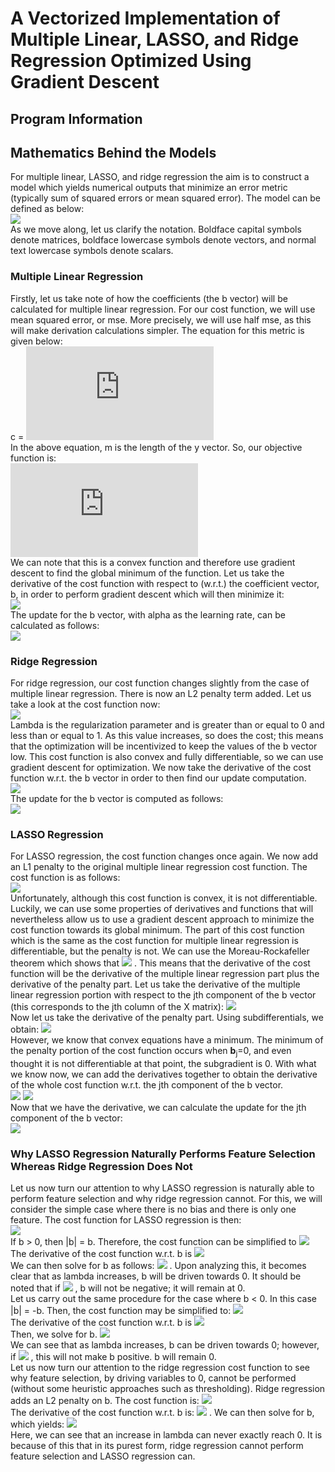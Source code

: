 # A Vectorized Implementation of Multiple Linear, LASSO, and Ridge Regression Optimized Using Gradient Descent
## Program Information
<!---
Add information about how program is structured and how to run it here
-->
## Mathematics Behind the Models
For multiple linear, LASSO, and ridge regression the aim is to construct a model which yields numerical outputs that minimize an error metric (typically sum of squared errors or mean squared error). The model can be defined as below:  
<img src="https://latex.codecogs.com/png.latex?%5Cinline%20%5Chat%7B%5Cmathbf%7By%7D%7D%20%3D%20%5Cmathbf%7BX%7D%5Cmathbf%7Bb%7D">  
As we move along, let us clarify the notation. Boldface capital symbols denote matrices, boldface lowercase symbols denote vectors, and normal text lowercase symbols denote scalars.
### Multiple Linear Regression
Firstly, let us take note of how the coefficients (the b vector) will be calculated for multiple linear regression. For our cost function, we will use mean squared error, or mse. More precisely, we will use half mse, as this will make derivation calculations simpler. The equation for this metric is given below:  
c = ![equation](https://latex.codecogs.com/png.latex?%5Cinline%20%24%5Cfrac%7B1%7D%7B2m%7D%28%5Cmathbf%7By%7D%20-%20%5Cmathbf%7BX%7D%5Cmathbf%7Bb%7D%29%5E2%24)  
In the above equation, m is the length of the y vector. So, our objective function is:  
![equation](https://latex.codecogs.com/png.latex?%5Cinline%20%24%5Cmin%20%5Cfrac%7B1%7D%7B2m%7D%28%5Cmathbf%7By%7D%5ET%5Cmathbf%7By%7D%20-%202%5Cmathbf%7By%7D%5ET%5Cmathbf%7BX%7D%5Cmathbf%7Bb%7D%20&plus;%20%5Cmathbf%7Bb%7D%5ET%5Cmathbf%7BX%7D%5ET%5Cmathbf%7BX%7D%5Cmathbf%7Bb%7D%29%24)  
We can note that this is a convex function and therefore use gradient descent to find the global minimum of the function. Let us take the derivative of the cost function with respect to (w.r.t.) the coefficient vector, b, in order to perform gradient descent which will then minimize it:  
<img src="https://latex.codecogs.com/png.latex?%5Cinline%20%24%5Cfrac%7B%5Cpartial%20c%7D%7B%5Cpartial%7B%5Cmathbf%7Bb%7D%7D%7D%20%3D%20%5Cfrac%7B1%7D%7Bm%7D%28-%5Cmathbf%7By%7D%5ET%5Cmathbf%7BX%7D%20&plus;%20%5Cmathbf%7BX%7D%5ET%5Cmathbf%7BX%7D%5Cmathbf%7Bb%7D%29%20%3D%20%5Cfrac%7B1%7D%7Bm%7D%5Cmathbf%7BX%7D%5ET%28%5Cmathbf%7BX%7D%5Cmathbf%7Bb%7D%20-%20%5Cmathbf%7By%7D%29%24">  
The update for the b vector, with alpha as the learning rate, can be calculated as follows:  
<img src="https://latex.codecogs.com/png.latex?%5Cinline%20%24%5Cmathbf%7Bb%27%7D%20%3D%20%5Cmathbf%7Bb%7D%20-%20%5Cfrac%7B%5Calpha%7D%7Bm%7D%5Cmathbf%7BX%7D%5ET%28%5Cmathbf%7BX%7D%5Cmathbf%7Bb%7D%20-%20%5Cmathbf%7By%7D%29%24">
### Ridge Regression
For ridge regression, our cost function changes slightly from the case of multiple linear regression. There is now an L2 penalty term added. Let us take a look at the cost function now:  
<img src="https://latex.codecogs.com/png.latex?%5Cinline%20%24c%20%3D%20%5Cfrac%7B1%7D%7B2m%7D%28%28%5Cmathbf%7By%7D%5ET%5Cmathbf%7By%7D%20-%202%5Cmathbf%7By%7D%5ET%5Cmathbf%7BX%7D%5Cmathbf%7Bb%7D%20&plus;%20%5Cmathbf%7Bb%7D%5ET%5Cmathbf%7BX%7D%5ET%5Cmathbf%7BX%7D%5Cmathbf%7Bb%7D%29%20&plus;%20%5Clambda%5Cmathbf%7Bb%7D%5ET%5Cmathbf%7Bb%7D%29%24">  
Lambda is the regularization parameter and is greater than or equal to 0 and less than or equal to 1. As this value increases, so does the cost; this means that the optimization will be incentivized to keep the values of the b vector low. This cost function is also convex and fully differentiable, so we can use gradient descent for optimization. We now take the derivative of the cost function w.r.t. the b vector in order to then find our update computation.  
<img src="https://latex.codecogs.com/png.latex?%5Cinline%20%24%5Cfrac%7B%5Cpartial%20c%7D%7B%5Cpartial%7B%5Cmathbf%7Bb%7D%7D%7D%20%3D%20%5Cfrac%7B1%7D%7Bm%7D%28-%5Cmathbf%7By%7D%5ET%5Cmathbf%7BX%7D%20&plus;%20%5Cmathbf%7BX%7D%5ET%5Cmathbf%7BX%7D%5Cmathbf%7Bb%7D%20&plus;%20%5Clambda%5Cmathbf%7Bb%7D%29%20%3D%20%5Cfrac%7B1%7D%7Bm%7D%28%5Cmathbf%7BX%7D%5ET%28%5Cmathbf%7BX%7D%5Cmathbf%7Bb%7D%20-%20%5Cmathbf%7By%7D%29%20&plus;%20%5Clambda%5Cmathbf%7Bb%7D%29%24">  
The update for the b vector is computed as follows:  
<img src="https://latex.codecogs.com/png.latex?%5Cinline%20%24%5Cmathbf%7Bb%7D%27%20%3D%20%5Cmathbf%7Bb%7D%20-%20%5Cfrac%7B%5Calpha%7D%7Bm%7D%28%5Cmathbf%7BX%7D%5ET%28%5Cmathbf%7BX%7D%5Cmathbf%7Bb%7D%20-%20%5Cmathbf%7By%7D%29%20&plus;%20%5Clambda%5Cmathbf%7Bb%7D%29%24">
### LASSO Regression
For LASSO regression, the cost function changes once again. We now add an L1 penalty to the original multiple linear regression cost function. The cost function is as follows:  
<img src="https://latex.codecogs.com/png.latex?%5Cinline%20c%20%3D%20%5Cfrac%7B1%7D%7B2m%7D%28%5Cmathbf%7By%7D%5ET%5Cmathbf%7By%7D-2%5Cmathbf%7By%7D%5ET%5Cmathbf%7BX%7D%5Cmathbf%7Bb%7D&plus;%5Cmathbf%7Bb%7D%5ET%5Cmathbf%7BX%7D%5ET%5Cmathbf%7BX%7D%5Cmathbf%7Bb%7D%29%20&plus;%20%5Clambda%7C%7C%5Cmathbf%7Bb%7D%7C%7C_1">  
Unfortunately, although this cost function is convex, it is not differentiable. Luckily, we can use some properties of derivatives and functions that will nevertheless allow us to use a gradient descent approach to minimize the cost function towards its global minimum. The part of this cost function which is the same as the cost function for multiple linear regression is differentiable, but the penalty is not. We can use the Moreau-Rockafeller theorem which shows that <img src="https://latex.codecogs.com/png.latex?%5Cinline%20%24%5Cpartial%20%5Bf%28x%29%20&plus;%20g%28x%29%5D%20%3D%20%5Cpartial%20f%28x%29%20&plus;%20%5Cpartial%20g%28x%29%24"> . This means that the derivative of the cost function will be the derivative of the multiple linear regression part plus the derivative of the penalty part. Let us take the derivative of the multiple linear regression portion with respect to the jth component of the b vector (this corresponds to the jth column of the X matrix): <img src="https://latex.codecogs.com/png.latex?%5Cinline%20%24%5Cfrac%7B1%7D%7Bm%7D%28%5Cmathbf%7BX%7D_j%5ET%28%5Cmathbf%7BX%7D_j%5Cmathbf%7Bb%7D_j%20-%20%5Cmathbf%7By%7D%29%29%24">  
Now let us take the derivative of the penalty part. Using subdifferentials, we obtain: <img src="https://latex.codecogs.com/gif.latex?%5Cinline%20%5Cleft%5C%7B%20%5Cbegin%7Barray%7D%7Bll%7D%20-%5Clambda%20%26%20b_j%20%3C%200%20%5C%5C%20%5Csmall%5B-%5Clambda%2C%20%5Clambda%20%5Csmall%5D%20%26%20b_j%20%3D%200%20%5C%5C%20%5Clambda%20%26%20b_j%20%3E%200%20%5C%5C%20%5Cend%7Barray%7D%20%5Cright.">  
However, we know that convex equations have a minimum. The minimum of the penalty portion of the cost function occurs when <b>b</b><sub>j</sub>=0, and even thought it is not differentiable at that point, the subgradient is 0. With what we know now, we can add the derivatives together to obtain the derivative of the whole cost function w.r.t. the jth component of the b vector.  
<img src="https://latex.codecogs.com/gif.latex?%5Cinline%20%5Cfrac%7B%5Cpartial%20c%7D%7B%5Cpartial%7B%5Cmathbf%7Bb%7D_j%7D%7D%20%3D%20S%28%5Cmathbf%7BX%7D_j%2C%5Cmathbf%7Bb%7D_j%2C%5Cmathbf%7By%7D%2C%20%5Clambda%29%3D">
<img src="https://latex.codecogs.com/gif.latex?%5Cinline%20%5Cleft%5C%7B%20%5Cbegin%7Barray%7D%7Bll%7D%20%5Cfrac%7B1%7D%7Bm%7D%5Cmathbf%7BX%7D_j%5ET%28%5Cmathbf%7BX%7D_j%5Cmathbf%7Bb%7D_j%20-%20%5Cmathbf%7By%7D%29%20-%20%5Clambda%20%26%20%5Cmathbf%7Bb%7D_j%20%3C%200%20%5C%5C%20%5Cfrac%7B1%7D%7Bm%7D%5Cmathbf%7BX%7D_j%5ET%28%5Cmathbf%7BX%7D_j%5Cmathbf%7Bb%7D_j%20-%20%5Cmathbf%7By%7D%29%20%26%20%5Cmathbf%7Bb%7D_j%20%3D%200%20%5C%5C%20%5Cfrac%7B1%7D%7Bm%7D%5Cmathbf%7BX%7D_j%5ET%28%5Cmathbf%7BX%7D_j%5Cmathbf%7Bb%7D_j%20-%20%5Cmathbf%7By%7D%29%20&plus;%20%5Clambda%20%26%20%5Cmathbf%7Bb%7D_j%20%3E%200%20%5C%5C%20%5Cend%7Barray%7D%20%5Cright.">  
Now that we have the derivative, we can calculate the update for the jth component of the b vector:  
<img src="https://latex.codecogs.com/png.latex?%5Cinline%20%5Cmathbf%7Bb%7D%27_j%20%3D%20%5Cmathbf%7Bb%7D_j%20-%20%5Calpha%20S%28%5Cmathbf%7BX%7D_j%2C%5Cmathbf%7Bb%7D_j%2C%5Clambda%2C%5Cmathbf%7By%7D%29">
### Why LASSO Regression Naturally Performs Feature Selection Whereas Ridge Regression Does Not
Let us now turn our attention to why LASSO regression is naturally able to perform feature selection and why ridge regression cannot. For this, we will consider the simple case where there is no bias and there is only one feature. The cost function for LASSO regression is then:  
<img src="https://latex.codecogs.com/png.latex?%5Cinline%20c%20%3D%20%5Cfrac%7B1%7D%7B2m%7D%28%5Cmathbf%7By%7D%5ET%5Cmathbf%7By%7D%20-%202%5Cmathbf%7By%7D%5ET%5Cmathbf%7Bx%7Db%20&plus;%20b%5E2%5Cmathbf%7Bx%7D%5ET%5Cmathbf%7Bx%7D%29%20&plus;%20%5Clambda%7Cb%7C">  
If b > 0, then |b| = b. Therefore, the cost function can be simplified to <img src="https://latex.codecogs.com/png.latex?%5Cinline%20c%20%3D%20%5Cfrac%7B1%7D%7B2m%7D%28%5Cmathbf%7By%7D%5ET%5Cmathbf%7By%7D%20-%202%5Cmathbf%7By%7D%5ET%5Cmathbf%7Bx%7Db%20&plus;%20b%5E2%5Cmathbf%7Bx%7D%5ET%5Cmathbf%7Bx%7D%29%20&plus;%20%5Clambda%20b">  
The derivative of the cost function w.r.t. b is <img src="https://latex.codecogs.com/gif.latex?%5Cinline%20%5Cfrac%7B%5Cpartial%20c%7D%7B%5Cpartial%20b%7D%20%3D%20-%5Cmathbf%7By%7D%5ET%5Cmathbf%7Bx%7D%20&plus;%20%5Cmathbf%7Bx%7D%5ET%5Cmathbf%7Bx%7Db%20&plus;%20%5Clambda%20%3D%200">  
We can then solve for b as follows: <img src="https://latex.codecogs.com/png.latex?%5Cinline%20b%20%3D%20%5Cfrac%7B%5Cmathbf%7By%7D%5ET%5Cmathbf%7Bx%7D%20-%20%5Clambda%7D%7B%5Cmathbf%7Bx%7D%5ET%5Cmathbf%7Bx%7D%7D"> . Upon analyzing this, it becomes clear that as lambda increases, b will be driven towards 0. It should be noted that if <img src="https://latex.codecogs.com/png.latex?%5Cinline%20%5Clambda%20%3E%20%5Cmathbf%7By%7D%5ET%5Cmathbf%7Bx%7D"> , b will not be negative; it will remain at 0.  
Let us carry out the same procedure for the case where b < 0. In this case |b| = -b. Then, the cost function may be simplified to: <img src="https://latex.codecogs.com/png.latex?%5Cinline%20c%20%3D%20%5Cfrac%7B1%7D%7B2m%7D%28%5Cmathbf%7By%7D%5ET%5Cmathbf%7By%7D&plus;2%5Cmathbf%7By%7D%5ET%5Cmathbf%7Bx%7Db&plus;b%5E2%5Cmathbf%7Bx%7D%5ET%5Cmathbf%7Bx%7D%29%20-%20%5Clambda%20b">  
The derivative of the cost function w.r.t. b is <img src="https://latex.codecogs.com/png.latex?%5Cinline%20%5Cfrac%7B%5Cpartial%20c%7D%7B%5Cpartial%7Bb%7D%7D%20%3D%20%5Cmathbf%7By%7D%5ET%5Cmathbf%7Bx%7D&plus;%5Cmathbf%7Bx%7D%5ET%5Cmathbf%7Bx%7Db-%5Clambda%3D0">  
Then, we solve for b. <img src="https://latex.codecogs.com/png.latex?%5Cinline%20b%20%3D%20%5Cfrac%7B-%5Cmathbf%7By%7D%5ET%5Cmathbf%7Bx%7D%20&plus;%20%5Clambda%7D%7B%5Cmathbf%7Bx%7D%5ET%5Cmathbf%7Bx%7D%7D">  
We can see that as lambda increases, b can be driven towards 0; however, if <img src="https://latex.codecogs.com/png.latex?%5Cinline%20%5Clambda%20%3E%20%5Cmathbf%7By%7D%5ET%5Cmathbf%7Bx%7D"> , this will not make b positive. b will remain 0.  
Let us now turn our attention to the ridge regression cost function to see why feature selection, by driving variables to 0, cannot be performed (without some heuristic approaches such as thresholding). Ridge regression adds an L2 penalty on b. The cost function is: <img src="https://latex.codecogs.com/png.latex?%5Cinline%20c%20%3D%20%5Cfrac%7B1%7D%7B2m%7D%28%5Cmathbf%7By%7D%5ET%5Cmathbf%7By%7D-2%5Cmathbf%7By%7D%5ET%5Cmathbf%7Bx%7Db&plus;b%5E2%5Cmathbf%7Bx%7D%5ET%5Cmathbf%7Bx%7D%20&plus;%20%5Clambda%20b%5E2%29">  
The derivative of the cost function w.r.t. b is: <img src="https://latex.codecogs.com/png.latex?%5Cinline%20%5Cfrac%7B%5Cpartial%20c%7D%7B%5Cpartial%20b%7D%20%3D%20-%5Cmathbf%7By%7D%5ET%5Cmathbf%7Bx%7D%20&plus;%20%5Cmathbf%7Bx%7D%5ET%5Cmathbf%7Bx%7Db%20&plus;%20%5Clambda%20b%20%3D%200"> . We can then solve for b, which yields: <img src="https://latex.codecogs.com/png.latex?%5Cinline%20b%20%3D%20%5Cfrac%7B%5Cmathbf%7By%7D%5ET%5Cmathbf%7Bx%7D%7D%7B%5Cmathbf%7Bx%7D%5ET%5Cmathbf%7Bx%7D&plus;%5Clambda%7D">  
Here, we can see that an increase in lambda can never exactly reach 0. It is because of this that in its purest form, ridge regression cannot perform feature selection and LASSO regression can.
